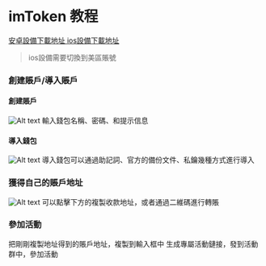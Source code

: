# imToken 教程
[安卓設備下載地址 ](https://imtoken-app.b0.upaiyun.com/imToken-droid?_upd=imToken-droid.apk)
[ios設備下載地址](https://itunes.apple.com/us/app/imtoken/id1153230571?ls=1&mt=8)

> ios設備需要切換到美區賬號

### 創建賬戶/導入賬戶
#### 創建賬戶
![Alt text](./01.jpg)
輸入錢包名稱、密碼、和提示信息

#### 導入錢包
![Alt text](./02.jpg)
導入錢包可以通過助記詞、官方的備份文件、私鑰幾種方式進行導入

### 獲得自己的賬戶地址
![Alt text](./03.jpg)
可以點擊下方的複製收款地址，或者通過二維碼進行轉賬

### 參加活動
把剛剛複製地址得到的賬戶地址，複製到輸入框中
生成專屬活動鏈接，發到活動群中，參加活動
